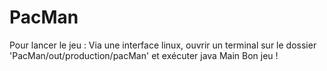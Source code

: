 # PacMan
Pour lancer le jeu : 
Via une interface linux, ouvrir un terminal sur le dossier 'PacMan/out/production/pacMan' et exécuter java Main
Bon jeu !
